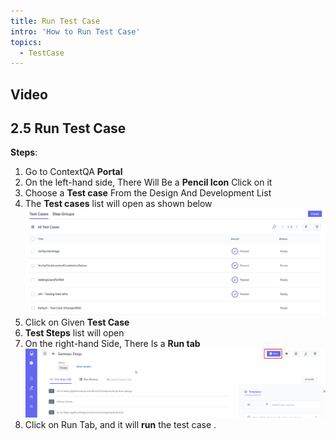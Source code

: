 ```yaml
---
title: Run Test Case
intro: 'How to Run Test Case'
topics:
  - TestCase
---
```


## Video

## <a name="_smb7abz14la0"></a>**2.5 Run Test Case** 

**Steps**: 

1. Go to ContextQA **Portal** 
2. On the left-hand side, There Will Be a **Pencil Icon** Click on it 
3. Choose a **Test case** From the Design And Development List 
4. The **Test cases** list will open as shown below
![](imgs/test-case-list.png)
5. Click on Given **Test Case**
6. **Test Steps** list will open
7. On the right-hand Side, There Is a **Run tab**
![](imgs/Run-Tab.png)
8. Click on Run Tab, and it will **run** the test case .
